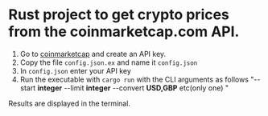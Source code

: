 # Rust project to get crypto prices from the coinmarketcap.com API.

1. Go to [coinmarketcap](https://coinmarketcap.com/api/) and create an API key.
2. Copy the file `config.json.ex` and name it `config.json`
3. In `config.json` enter your API key
4. Run the executable with `cargo run` with the CLI arguments as follows  "--start **integer** --limit **integer** --convert **USD,GBP** etc(only one) "

Results are displayed in the terminal.
